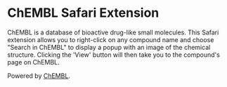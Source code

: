 # ChEMBL Safari Extension

ChEMBL is a database of bioactive drug-like small molecules. This Safari extension allows you to right-click on any compound name and choose "Search in ChEMBL" to display a popup with an image of the chemical structure. Clicking the 'View' button will then take you to the compound's page on ChEMBL.

Powered by [ChEMBL](https://www.ebi.ac.uk/chembldb/).
